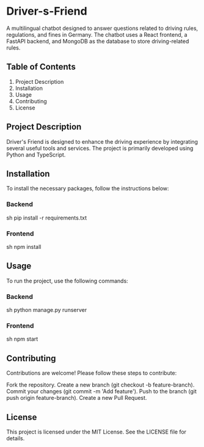 # Driver-s-Friend
A multilingual chatbot designed to answer questions related to driving rules, regulations, and fines in Germany. The chatbot uses a React frontend, a FastAPI backend, and MongoDB as the database to store driving-related rules.

## Table of Contents
1) Project Description
2) Installation
3) Usage
4) Contributing
5) License
## Project Description
Driver's Friend is designed to enhance the driving experience by integrating several useful tools and services. The project is primarily developed using Python and TypeScript.

## Installation
To install the necessary packages, follow the instructions below:

### Backend
sh
pip install -r requirements.txt
### Frontend
sh
npm install
## Usage
To run the project, use the following commands:

### Backend
sh
python manage.py runserver
### Frontend
sh
npm start
## Contributing
Contributions are welcome! Please follow these steps to contribute:

Fork the repository.
Create a new branch (git checkout -b feature-branch).
Commit your changes (git commit -m 'Add feature').
Push to the branch (git push origin feature-branch).
Create a new Pull Request.
## License
This project is licensed under the MIT License. See the LICENSE file for details.
